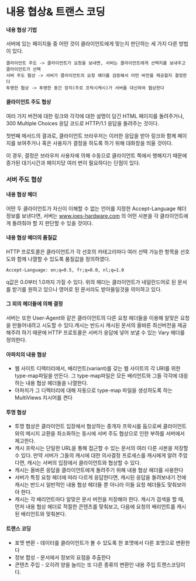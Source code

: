 # 내용 협상& 트랜스 코딩

#### 내용 협상 기법

서버에 있는 페이지들 중 어떤 것이 클라이언트에게 맞는지 판단하는 세 가지 다른 방법이 있다.&#x20;

```
클라이언트 주도 -> 클라이언트가 요청을 보내면, 서버는 클라이언트에게 선택지를 보내주고 클라이언트가 선택
서버 주도 협상 -> 서버가 클라이언트의 요청 헤더를 검증해서 어떤 버전을 제공할지 결정한다
투명한 협상 -> 투명한 중간 장치(주로 프락시캐시)가 서버를 대신하여 협상한다
```

#### 클라이언트 주도 협상

여러 가지 버전에 대한 링크와 각각에 대한 설명이 담긴 HTML 페이지를 돌려주거나, 300 Multiple Choices 응답 코드로 HTTP/1.1 응답을 돌려주는 것이다.&#x20;

첫번째 메서드의 결과로, 클라이언트 브라우저는 이러한 응답을 받아 링크와 함께 페이지를 보여주거나 혹은 사용자가 결정을 하도록 하기 위해 대화창을 띄울 것이다.

이 경우, 결정은 브라우저 사용자에 의해 수동으로 클라이언트 쪽에서 행해지기 때문에 증가된 대기시간과 페이지당 여러 번이 필요하다는 단점이 있다.

### 서버 주도 협상&#x20;

#### 내용 협상 헤더

어떤 두 클라이언트가 자신이 이해할 수 없는 언어를 지정한 Accept-Language 헤더 정보를 보낸다면, 서버는 www.joes-hardware.com 의 어떤 사본을 각 클라이언트에게 돌려줘야 할 지 판단할 수 있을 것이다.&#x20;

#### 내용 협상 헤더의 품질값

HTTP 프로토콜은 클라이언트가 각 선호의 카테고리마다 여러 선택 가능한 항목을 선호도와 함께 나열할 수 있도록 품질값을 정의하였다.

```xml
Accept-Language: en;q=0.5, fr;q=0.0, nl;q=1.0
```

q값은 0.0부터 1.0까지 가질 수 있다. 위의 헤더는 클라이언트가 네덜란드어로 된 문서를 받기를 원하고 있으나 영어로 된 문서라도 받아들일것을 의미하고 있다.

#### 그 외의 헤더들에 의해 결정

서버는 또한 User-Agent와 같은 클라이언트의 다른 요청 헤더들을 이용해 알맞은 요청을 만들어내려고 시도할 수 있다.캐시는 반드시 캐시된 문서의 올바른 최신버전을 제공해주려 하기 때문에 HTTP 프로토콜은 서버가 응답에 넣어 보낼 수 있는 Vary 헤더를 정의한다.&#x20;

#### 아파치의 내용 협상

* 웹 사이트 디렉터리에서, 배리언트(variant)를 갖는 웹 사이트의 각 URI를 위한 type-map파일을 만든다. 그 type-map파일은 모든 배리언트와 그들 각각에 대응하는 내용 협상 헤더들을 나열한다.
* 아파치가 그 디렉터리에 대해 자동으로 type-map 파일을 생성하도록 하는 MultiViews 지시어를 켠다

#### 투명 협상

* 투명 협상은 클라이언트 입장에서 협상하는 중개자 프락시를 둠으로써 클라이언트와의 메시지 교환을 최소화하는 동시에 서버 주도 협상으로 인한 부하를 서버에서 제고한다.
* 캐시 프락시는 단일한 URL을 통해 접근할 수 있는 문서의 여러 다른 사본을 저장할 수 있다. 만약 서버가 그들의 캐시에 대한 의사결정 프로세스를 캐시에게 알려 주었다면, 캐시는 서버의 입장에서 클라이언트와 협상할 수 있다.
* 캐시는 올바른 응답을 클라이언트에게 돌려주기 위해 내용 협상 헤더를 사용한다
* 서버가 특정 요청 헤더에 따라 다르게 응답한다면, 캐시된 응답을 돌려보내기 전에 캐시는 반드시 일반적인 내용 협상 헤더들 뿐 아니라 이들 요청 헤더들도 맞춰보아야 한다.
* 캐시는 각 배리언트마다 알맞은 문서 버전을 저장해야 한다. 캐시가 검색을 할 때, 먼저 내용 협상 헤더로 적절한 콘텐츠를 맞춰보고, 다음에 요청의 배리언트를 캐시된 배리언트와 맞춰본다.&#x20;

#### 트랜스 코딩

* 포맷 변환 - 데이터를 클라이언트가 볼 수 있도록 한 포맷에서 다른 포맷으로 변환한다
* 정보 합성 - 문서에서 정보의 요점을 추출한다
* 콘텐츠 주입 - 오히려 양을 늘리는 또 다른 종류의 변환인 내용 주입 트랜스코딩이다.
